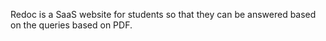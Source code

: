 Redoc is a SaaS website for students so that they can be answered based on the queries based on PDF.
